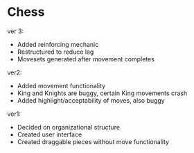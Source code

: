 # Chess
ver 3:
- Added reinforcing mechanic
- Restructured to reduce lag 
- Movesets generated after movement completes

ver2:
- Added movement functionality
- King and Knights are buggy, certain King movements crash
- Added highlight/acceptability of moves, also buggy

ver1:
- Decided on organizational structure
- Created user interface
- Created draggable pieces without move functionality
